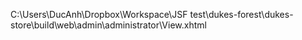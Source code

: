 C:\Users\DucAnh\Dropbox\Workspace\JSF test\dukes-forest\dukes-store\build\web\admin\administrator\View.xhtml
